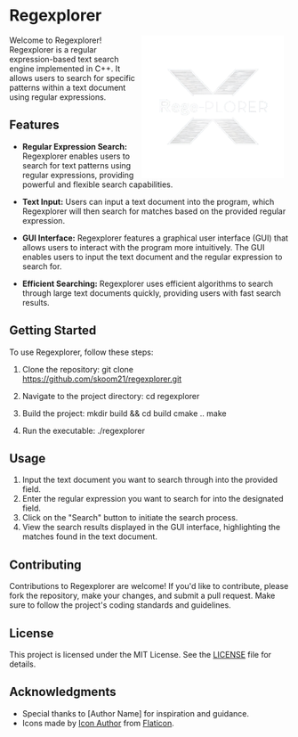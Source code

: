 # Regexplorer

<img src="./image/logo.bmp" align="right" width="256" height="256" style="margin: 0 10px">

Welcome to Regexplorer! Regexplorer is a regular expression-based text search engine implemented in C++. It allows users to search for specific patterns within a text document using regular expressions.

## Features

- **Regular Expression Search:** Regexplorer enables users to search for text patterns using regular expressions, providing powerful and flexible search capabilities.

- **Text Input:** Users can input a text document into the program, which Regexplorer will then search for matches based on the provided regular expression.

- **GUI Interface:** Regexplorer features a graphical user interface (GUI) that allows users to interact with the program more intuitively. The GUI enables users to input the text document and the regular expression to search for.

- **Efficient Searching:** Regexplorer uses efficient algorithms to search through large text documents quickly, providing users with fast search results.

## Getting Started

To use Regexplorer, follow these steps:

1. Clone the repository:
git clone https://github.com/skoom21/regexplorer.git

2. Navigate to the project directory:
cd regexplorer

3. Build the project:
mkdir build && cd build
cmake ..
make

4. Run the executable:
./regexplorer

## Usage

1. Input the text document you want to search through into the provided field.
2. Enter the regular expression you want to search for into the designated field.
3. Click on the "Search" button to initiate the search process.
4. View the search results displayed in the GUI interface, highlighting the matches found in the text document.

## Contributing

Contributions to Regexplorer are welcome! If you'd like to contribute, please fork the repository, make your changes, and submit a pull request. Make sure to follow the project's coding standards and guidelines.

## License

This project is licensed under the MIT License. See the [LICENSE](LICENSE) file for details.

## Acknowledgments

- Special thanks to [Author Name] for inspiration and guidance.
- Icons made by [Icon Author](https://www.flaticon.com/authors/icon-author) from [Flaticon](https://www.flaticon.com/).


